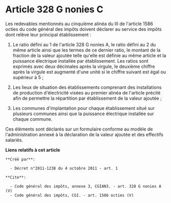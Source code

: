 # Article 328 G nonies C

Les redevables mentionnés au cinquième alinéa du III de l'article 1586 octies du code général des impôts doivent déclarer au
service des impôts dont relève leur principal établissement : 

1. Le ratio défini au 1 de l'article 328 G nonies A, le ratio défini au 2 du même article ainsi que les termes de ce dernier
ratio, le montant de la fraction de la valeur ajoutée telle qu'elle est définie au même article et la puissance électrique
installée par établissement. Les ratios sont exprimés avec deux décimales après la virgule, le deuxième chiffre après la
virgule est augmenté d'une unité si le chiffre suivant est égal ou supérieur à 5 ; 

2. Les lieux de situation des établissements comprenant des installations de production d'électricité visées au premier
alinéa de l'article précité afin de permettre la répartition par établissement de la valeur ajoutée ; 

3. Les communes d'implantation pour chaque établissement situé sur plusieurs communes ainsi que la puissance électrique
installée sur chaque commune. 

Ces éléments sont déclarés sur un formulaire conforme au modèle de l'administration annexé à la déclaration de la valeur
ajoutée et des effectifs salariés.

**Liens relatifs à cet article**

	**Créé par**:

	  - Décret n°2011-1238 du 4 octobre 2011 - art. 1

	**Cite**:

	  - Code général des impôts, annexe 3, CGIAN3. - art. 328 G nonies A (V)
	  - Code général des impôts, CGI. - art. 1586 octies (V)
